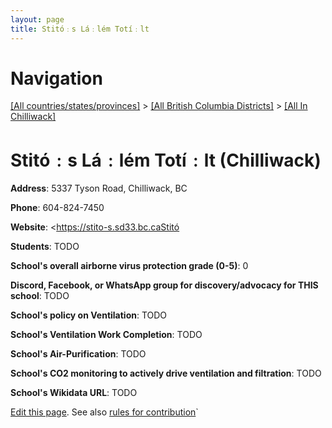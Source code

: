 ```yaml
---
layout: page
title: Stitó﹕s Lá﹕lém Totí﹕lt
---
```

# Navigation

[[All countries/states/provinces]](../../..) > [[All British Columbia Districts]](../..) > [[All In Chilliwack]](..)

# Stitó﹕s Lá﹕lém Totí﹕lt (Chilliwack)

**Address**: 5337 Tyson Road, Chilliwack, BC

**Phone**: 604-824-7450

**Website**: <https://stito-s.sd33.bc.caStitó

**Students**: TODO

**School's overall airborne virus protection grade (0-5)**: 0

**Discord, Facebook, or WhatsApp group for discovery/advocacy for THIS school**: TODO

**School's policy on Ventilation**: TODO

**School's Ventilation Work Completion**: TODO

**School's Air-Purification**: TODO

**School's CO2 monitoring to actively drive ventilation and filtration**: TODO

**School's Wikidata URL**: TODO


[Edit this page](https://github.com/ventilate-schools/BC/edit/main/./Chilliwack/Stitó﹕s_Lá﹕lém_Totí﹕lt.md). See also [rules for contribution](../../../contribution-rules/)`
